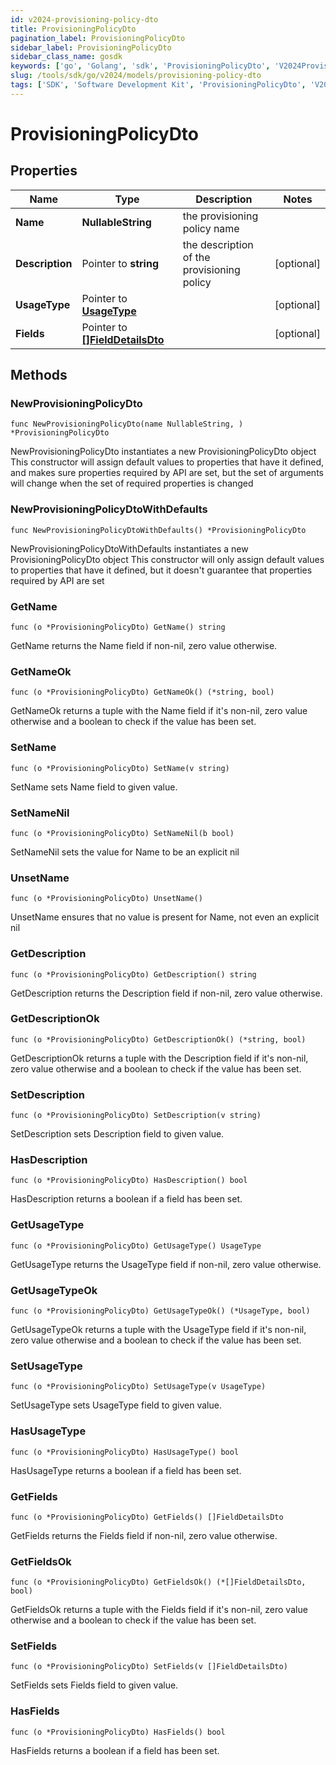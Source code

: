 ```yaml
---
id: v2024-provisioning-policy-dto
title: ProvisioningPolicyDto
pagination_label: ProvisioningPolicyDto
sidebar_label: ProvisioningPolicyDto
sidebar_class_name: gosdk
keywords: ['go', 'Golang', 'sdk', 'ProvisioningPolicyDto', 'V2024ProvisioningPolicyDto'] 
slug: /tools/sdk/go/v2024/models/provisioning-policy-dto
tags: ['SDK', 'Software Development Kit', 'ProvisioningPolicyDto', 'V2024ProvisioningPolicyDto']
---
```


# ProvisioningPolicyDto

## Properties

Name | Type | Description | Notes
------------ | ------------- | ------------- | -------------
**Name** | **NullableString** | the provisioning policy name | 
**Description** | Pointer to **string** | the description of the provisioning policy | [optional] 
**UsageType** | Pointer to [**UsageType**](usage-type) |  | [optional] 
**Fields** | Pointer to [**[]FieldDetailsDto**](field-details-dto) |  | [optional] 

## Methods

### NewProvisioningPolicyDto

`func NewProvisioningPolicyDto(name NullableString, ) *ProvisioningPolicyDto`

NewProvisioningPolicyDto instantiates a new ProvisioningPolicyDto object
This constructor will assign default values to properties that have it defined,
and makes sure properties required by API are set, but the set of arguments
will change when the set of required properties is changed

### NewProvisioningPolicyDtoWithDefaults

`func NewProvisioningPolicyDtoWithDefaults() *ProvisioningPolicyDto`

NewProvisioningPolicyDtoWithDefaults instantiates a new ProvisioningPolicyDto object
This constructor will only assign default values to properties that have it defined,
but it doesn't guarantee that properties required by API are set

### GetName

`func (o *ProvisioningPolicyDto) GetName() string`

GetName returns the Name field if non-nil, zero value otherwise.

### GetNameOk

`func (o *ProvisioningPolicyDto) GetNameOk() (*string, bool)`

GetNameOk returns a tuple with the Name field if it's non-nil, zero value otherwise
and a boolean to check if the value has been set.

### SetName

`func (o *ProvisioningPolicyDto) SetName(v string)`

SetName sets Name field to given value.


### SetNameNil

`func (o *ProvisioningPolicyDto) SetNameNil(b bool)`

 SetNameNil sets the value for Name to be an explicit nil

### UnsetName
`func (o *ProvisioningPolicyDto) UnsetName()`

UnsetName ensures that no value is present for Name, not even an explicit nil
### GetDescription

`func (o *ProvisioningPolicyDto) GetDescription() string`

GetDescription returns the Description field if non-nil, zero value otherwise.

### GetDescriptionOk

`func (o *ProvisioningPolicyDto) GetDescriptionOk() (*string, bool)`

GetDescriptionOk returns a tuple with the Description field if it's non-nil, zero value otherwise
and a boolean to check if the value has been set.

### SetDescription

`func (o *ProvisioningPolicyDto) SetDescription(v string)`

SetDescription sets Description field to given value.

### HasDescription

`func (o *ProvisioningPolicyDto) HasDescription() bool`

HasDescription returns a boolean if a field has been set.

### GetUsageType

`func (o *ProvisioningPolicyDto) GetUsageType() UsageType`

GetUsageType returns the UsageType field if non-nil, zero value otherwise.

### GetUsageTypeOk

`func (o *ProvisioningPolicyDto) GetUsageTypeOk() (*UsageType, bool)`

GetUsageTypeOk returns a tuple with the UsageType field if it's non-nil, zero value otherwise
and a boolean to check if the value has been set.

### SetUsageType

`func (o *ProvisioningPolicyDto) SetUsageType(v UsageType)`

SetUsageType sets UsageType field to given value.

### HasUsageType

`func (o *ProvisioningPolicyDto) HasUsageType() bool`

HasUsageType returns a boolean if a field has been set.

### GetFields

`func (o *ProvisioningPolicyDto) GetFields() []FieldDetailsDto`

GetFields returns the Fields field if non-nil, zero value otherwise.

### GetFieldsOk

`func (o *ProvisioningPolicyDto) GetFieldsOk() (*[]FieldDetailsDto, bool)`

GetFieldsOk returns a tuple with the Fields field if it's non-nil, zero value otherwise
and a boolean to check if the value has been set.

### SetFields

`func (o *ProvisioningPolicyDto) SetFields(v []FieldDetailsDto)`

SetFields sets Fields field to given value.

### HasFields

`func (o *ProvisioningPolicyDto) HasFields() bool`

HasFields returns a boolean if a field has been set.


